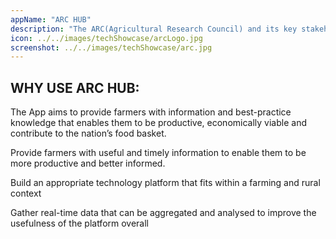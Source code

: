 ```yaml
---
appName: "ARC HUB"
description: "The ARC(Agricultural Research Council) and its key stakeholders, identified the need to develop a technology driven platform to support farmers, experts and advisors."
icon: ../../images/techShowcase/arcLogo.jpg
screenshot: ../../images/techShowcase/arc.jpg
---
```


## **WHY USE ARC HUB:**
The App aims to provide farmers with information and best-practice knowledge that enables them to be productive, economically viable and contribute to the nation’s food basket.

Provide farmers with useful and timely information to enable them to be more productive and better informed.

Build an appropriate technology platform that fits within a farming and rural context

Gather real-time data that can be aggregated and analysed to improve the usefulness of the platform overall